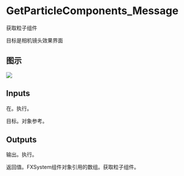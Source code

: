 # GetParticleComponents_Message

获取粒子组件

目标是相机镜头效果界面

## 图示

![]($-20221218-18140358.png)

## Inputs

在。执行。

目标。对象参考。 

## Outputs

输出。执行。

返回值。FXSystem组件对象引用的数组。获取粒子组件。
